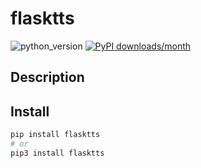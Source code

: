 # flasktts
![python_version](https://img.shields.io/static/v1?label=Python&message=3.5%20|%203.6%20|%203.7&color=blue) [![PyPI downloads/month](https://img.shields.io/pypi/dm/flasktts?logo=pypi&logoColor=white)](https://pypi.python.org/pypi/flasktts)

## Description


## Install
~~~~bash
pip install flasktts
# or
pip3 install flasktts
~~~~